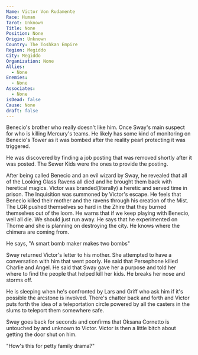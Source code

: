 ```yaml
---
Name: Victor Von Rudamente
Race: Human
Tarot: Unknown
Title: None
Position: None
Origin: Unknown
Country: The Toshkan Empire
Region: Megiddo
City: Megiddo
Organization: None
Allies:
  - None
Enemies:
  - None
Associates:
  - None
isDead: false
Cause: None
draft: false
---
```

Benecio's brother who really doesn't like him. Once Sway's main suspect for who is killing Mercury's teams. He likely has some kind of monitoring on Benecio's Tower as it was bombed after the reality pearl protecting it was triggered.

He was discovered by finding a job posting that was removed shortly after it was posted. The Sewer Kids were the ones to provide the posting.

After being called Benecio and an evil wizard by Sway, he revealed that all of the Looking Glass Ravens all died and he brought them back with heretical magics. Victor was branded(literally) a heretic and served time in prison. The Inquisition was summoned by Victor's escape. He feels that Benecio killed their mother and the ravens through his creation of the Mist.  The LGR pushed themselves so hard in the Zhire that they burned themselves out of the loom. He warns that if we keep playing with Benecio, well all die. We should just run away. He says that he experimented on Thorne and she is planning on destroying the city. He knows where the chimera are coming from. 

He says, "A smart bomb maker makes two bombs"

Sway returned Victor's letter to his mother. She attempted to have a conversation with him that went poorly. He said that Persephone killed Charlie and Angel. He said that Sway gave her a purpose and told her where to find the people that helped kill her kids. He breaks her nose and storms off. 

He is sleeping when he's confronted by Lars and Griff who ask him if it's possible the arcstone is involved. There's chatter back and forth and Victor puts forth the idea of a teleportation circle powered by all the casters in the slums to teleport them somewhere safe. 

Sway goes back for seconds and confirms that Oksana Cornetto is untouched by and unknown to Victor. Victor is then a little bitch about getting the door shut on him.

"How's this for petty family drama?"
